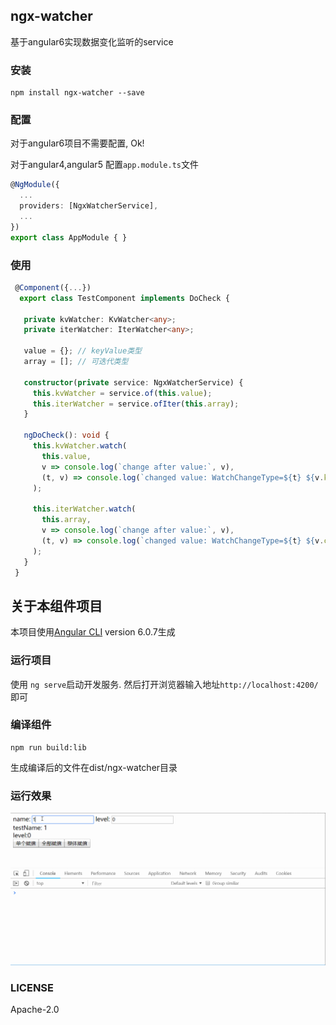 ## ngx-watcher

基于angular6实现数据变化监听的service

### 安装

```
npm install ngx-watcher --save
```

### 配置

对于angular6项目不需要配置, Ok!

对于angular4,angular5 配置`app.module.ts`文件

```typescript
@NgModule({
  ...
  providers: [NgxWatcherService],
  ...
})
export class AppModule { }

```

### 使用

```typescript
 @Component({...})
  export class TestComponent implements DoCheck {
 
   private kvWatcher: KvWatcher<any>;
   private iterWatcher: IterWatcher<any>;
 
   value = {}; // keyValue类型
   array = []; // 可迭代类型
 
   constructor(private service: NgxWatcherService) {
     this.kvWatcher = service.of(this.value);
     this.iterWatcher = service.ofIter(this.array);
   }
 
   ngDoCheck(): void {
     this.kvWatcher.watch(
       this.value,
       v => console.log(`change after value:`, v),
       (t, v) => console.log(`changed value: WatchChangeType=${t} ${v.key} ${v.previousValue} ${v.currentValue}`)
     );
 
     this.iterWatcher.watch(
       this.array,
       v => console.log(`change after value:`, v),
       (t, v) => console.log(`changed value: WatchChangeType=${t} ${v.currentIndex} ${v.item} ${v.previousIndex} ${v.trackById}`)
     );
   }
 }
```


## 关于本组件项目

本项目使用[Angular CLI](https://github.com/angular/angular-cli) version 6.0.7生成

### 运行项目

使用 `ng serve`启动开发服务. 然后打开浏览器输入地址`http://localhost:4200/` 即可

### 编译组件

```
npm run build:lib
```
生成编译后的文件在dist/ngx-watcher目录

### 运行效果

![运行效果](https://github.com/m310851010/ngx-watcher/blob/master/run.gif "运行效果")

### LICENSE

Apache-2.0
